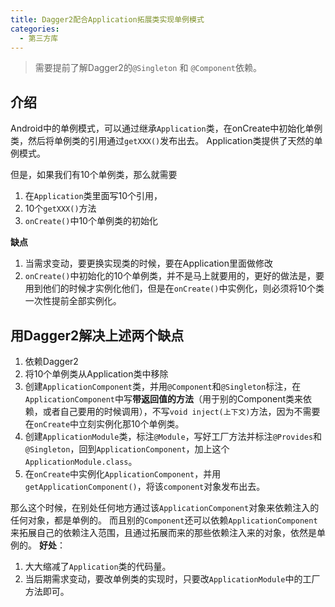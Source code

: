 ```yaml
---
title: Dagger2配合Application拓展类实现单例模式
categories:
  - 第三方库
---
```


> 需要提前了解Dagger2的`@Singleton` 和 `@Component`依赖。
## 介绍
Android中的单例模式，可以通过继承`Application`类，在onCreate中初始化单例类，然后将单例类的引用通过`getXXX()`发布出去。
Application类提供了天然的单例模式。

但是，如果我们有10个单例类，那么就需要
1. 在`Application`类里面写10个引用，
2. 10个`getXXX()`方法
3. `onCreate()`中10个单例类的初始化

**缺点** 
1. 当需求变动，要更换实现类的时候，要在Application里面做修改
2. `onCreate()`中初始化的10个单例类，并不是马上就要用的，更好的做法是，要用到他们的时候才实例化他们，但是在`onCreate()`中实例化，则必须将10个类一次性提前全部实例化。
## 用Dagger2解决上述两个缺点
1. 依赖Dagger2
2. 将10个单例类从Application类中移除
3. 创建`ApplicationComponent`类，并用`@Component`和`@Singleton`标注，在`ApplicationComponent`中写**带返回值的方法**（用于别的Component类来依赖，或者自己要用的时候调用），不写`void inject(上下文)`方法，因为不需要在`onCreate`中立刻实例化那10个单例类。
4. 创建`ApplicationModule`类，标注`@Module`，写好工厂方法并标注`@Provides`和`@Singleton`，回到`ApplicationComponent`，加上这个`ApplicationModule.class`。
5. 在`onCreate`中实例化`ApplicationComponent`，并用`getApplicationComponent()`，将该`component`对象发布出去。

那么这个时候，在别处任何地方通过该`ApplicationComponent`对象来依赖注入的任何对象，都是单例的。
而且别的`Component`还可以依赖`ApplicationComponent`来拓展自己的依赖注入范围，且通过拓展而来的那些依赖注入来的对象，依然是单例的。
**好处**：
1. 大大缩减了`Application`类的代码量。
2. 当后期需求变动，要改单例类的实现时，只要改`ApplicationModule`中的工厂方法即可。
                                                                                                                                                                                                                                                                                                                                                                                                                                                                                                                                                                                                                                                                                                                                                                                                                                                                                                                                                                                                                                                                                                                                                                                                                                                                                                                                                                                                                                                                                                                                                                                                                                                                                                                                                                                                                                                                                                                                                                                                                                                                                                                                                                                                                                                                                                                                                                                                                                                                                                                                                                                                                                                                                                                                                                                                                                                                                                                                                                                                                                                                                                                                                                                                                                                                                                                                                                                                                                                                                                                                                                                                                                                                                                                                                                                                                                                                                                                                                                                                                                                                                                                                                                                                                                                                                                                                                                                                                                                                                                                                                                                                                                                                                                                                                                                                                                                                                                                                                                                                                                                                                                                                                                                                                                                                                                                                                                                                                                                                                                                                                                                                                                                                                                                                                                                                                                                                                                                                                                                                                                                                                                                                                                                                                                                                                                                                                                                                                                                                                                                                                                                                                                                                                                                                                                                                                                                                                                                                                                                                                                                                                                                                                                                                                                                                                                                                                                                                                                                                                                                                                                                                                                                                                                                                                                                                                                                                                                                                                                                                                                                                                                                                                                                                                                                                                                                                                                                                                                                                                                                                                                          